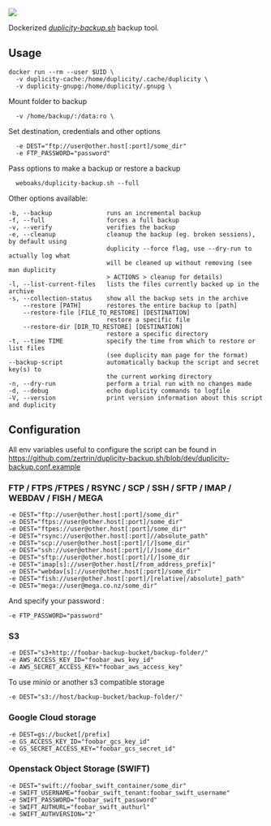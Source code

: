 [![](https://images.microbadger.com/badges/image/weboaks/duplicity-backup.sh.svg)](https://microbadger.com/images/weboaks/duplicity-backup.sh "Get your own image badge on microbadger.com")

Dockerized [*duplicity-backup.sh*](https://github.com/zertrin/duplicity-backup.sh) backup tool.

## Usage

```
docker run --rm --user $UID \
  -v duplicity-cache:/home/duplicity/.cache/duplicity \
  -v duplicity-gnupg:/home/duplicity/.gnupg \
```
Mount folder to backup
```
  -v /home/backup/:/data:ro \
```
Set destination, credentials and other options
```
  -e DEST="ftp://user@other.host[:port]/some_dir"
  -e FTP_PASSWORD="password"
```
Pass options to make a backup or restore a backup
```
  weboaks/duplicity-backup.sh --full
```

Other options available:
```
-b, --backup               runs an incremental backup
-f, --full                 forces a full backup
-v, --verify               verifies the backup
-e, --cleanup              cleanup the backup (eg. broken sessions), by default using
                           duplicity --force flag, use --dry-run to actually log what
                           will be cleaned up without removing (see man duplicity
                           > ACTIONS > cleanup for details)
-l, --list-current-files   lists the files currently backed up in the archive
-s, --collection-status    show all the backup sets in the archive
    --restore [PATH]       restores the entire backup to [path]
    --restore-file [FILE_TO_RESTORE] [DESTINATION]
                           restore a specific file
    --restore-dir [DIR_TO_RESTORE] [DESTINATION]
                           restore a specific directory
-t, --time TIME            specify the time from which to restore or list files
                           (see duplicity man page for the format)
--backup-script            automatically backup the script and secret key(s) to
                           the current working directory
-n, --dry-run              perform a trial run with no changes made
-d, --debug                echo duplicity commands to logfile
-V, --version              print version information about this script and duplicity
```

## Configuration

All env variables useful to configure the script can be found in https://github.com/zertrin/duplicity-backup.sh/blob/dev/duplicity-backup.conf.example

### FTP / FTPS /FTPES / RSYNC / SCP / SSH / SFTP / IMAP / WEBDAV / FISH / MEGA
```
-e DEST="ftp://user@other.host[:port]/some_dir"
-e DEST="ftps://user@other.host[:port]/some_dir"
-e DEST="ftpes://user@other.host[:port]/some_dir"
-e DEST="rsync://user@other.host[:port]//absolute_path"
-e DEST="scp://user@other.host[:port]/[/]some_dir"
-e DEST="ssh://user@other.host[:port]/[/]some_dir"
-e DEST="sftp://user@other.host[:port]/[/]some_dir
-e DEST="imap[s]://user@other.host[/from_address_prefix]"
-e DEST="webdav[s]://user@other.host[:port]/some_dir"
-e DEST="fish://user@other.host[:port]/[relative|/absolute]_path"
-e DEST="mega://user@mega.co.nz/some_dir"

```
And specify your password :
```
-e FTP_PASSWORD="password"
```

### S3
```
-e DEST="s3+http://foobar-backup-bucket/backup-folder/"
-e AWS_ACCESS_KEY_ID="foobar_aws_key_id"
-e AWS_SECRET_ACCESS_KEY="foobar_aws_access_key"
```
To use *minio* or another s3 compatible storage
```
-e DEST="s3://host/backup-bucket/backup-folder/"
```

### Google Cloud storage
```
-e DEST=gs://bucket[/prefix]
-e GS_ACCESS_KEY_ID="foobar_gcs_key_id"
-e GS_SECRET_ACCESS_KEY="foobar_gcs_secret_id"
```
### Openstack Object Storage (SWIFT)
```
-e DEST="swift://foobar_swift_container/some_dir"
-e SWIFT_USERNAME="foobar_swift_tenant:foobar_swift_username"
-e SWIFT_PASSWORD="foobar_swift_password"
-e SWIFT_AUTHURL="foobar_swift_authurl"
-e SWIFT_AUTHVERSION="2"
```
